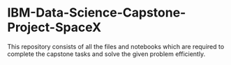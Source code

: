 # IBM-Data-Science-Capstone-Project-SpaceX
This repository consists of all the files and notebooks which are required to complete the capstone tasks and solve the given problem efficiently.
